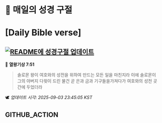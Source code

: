 # 🙏 매일의 성경 구절
# [Daily Bible verse]
## [![README에 성경구절 업데이트](https://github.com/DONGSUKA/first_test/actions/workflows/update-readme-bible.yml/badge.svg)](https://github.com/DONGSUKA/first_test/actions/workflows/update-readme-bible.yml)
<!-- START_BIBLE_VERSE -->
📖 **열왕기상 7:51**
> 솔로몬 왕이 여호와의 성전을 위하여 만드는 모든 일을 마친지라 이에 솔로몬이 그의 아버지 다윗이 드린 물건 곧 은과 금과 기구들을가져다가 여호와의 성전 곳간에 두었더라

🕊️ _업데이트 시각: 2025-09-03 23:45:05 KST_
  <!-- END_BIBLE_VERSE -->
## GITHUB_ACTION
